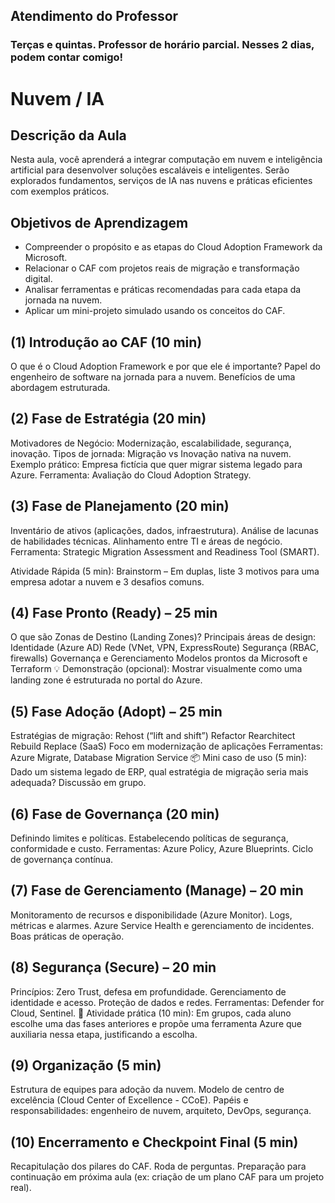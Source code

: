 ## Atendimento do Professor

### Terças e quintas. Professor de horário parcial. Nesses 2 dias, podem contar comigo!

# Nuvem / IA

## Descrição da Aula
Nesta aula, você aprenderá a integrar computação em nuvem e inteligência artificial para desenvolver soluções escaláveis e inteligentes. Serão explorados fundamentos, serviços de IA nas nuvens e práticas eficientes com exemplos práticos.

## Objetivos de Aprendizagem

* Compreender o propósito e as etapas do Cloud Adoption Framework da Microsoft.
* Relacionar o CAF com projetos reais de migração e transformação digital.
* Analisar ferramentas e práticas recomendadas para cada etapa da jornada na nuvem.
* Aplicar um mini-projeto simulado usando os conceitos do CAF.

## (1) Introdução ao CAF (10 min)

O que é o Cloud Adoption Framework e por que ele é importante?
Papel do engenheiro de software na jornada para a nuvem.
Benefícios de uma abordagem estruturada.

## (2) Fase de Estratégia (20 min)

Motivadores de Negócio: Modernização, escalabilidade, segurança, inovação.
Tipos de jornada: Migração vs Inovação nativa na nuvem.
Exemplo prático: Empresa fictícia que quer migrar sistema legado para Azure.
Ferramenta: Avaliação do Cloud Adoption Strategy.

## (3) Fase de Planejamento (20 min)

Inventário de ativos (aplicações, dados, infraestrutura).
Análise de lacunas de habilidades técnicas.
Alinhamento entre TI e áreas de negócio.
Ferramenta: Strategic Migration Assessment and Readiness Tool (SMART).

Atividade Rápida (5 min): Brainstorm – Em duplas, liste 3 motivos para uma empresa adotar a nuvem e 3 desafios comuns.

## (4) Fase Pronto (Ready) – 25 min

O que são Zonas de Destino (Landing Zones)?
Principais áreas de design:
  Identidade (Azure AD)
  Rede (VNet, VPN, ExpressRoute)
  Segurança (RBAC, firewalls)
  Governança e Gerenciamento
  Modelos prontos da Microsoft e Terraform
💡 Demonstração (opcional): Mostrar visualmente como uma landing zone é estruturada no portal do Azure.

## (5) Fase Adoção (Adopt) – 25 min

Estratégias de migração:
Rehost (“lift and shift”)
Refactor
Rearchitect
Rebuild
Replace (SaaS)
Foco em modernização de aplicações
Ferramentas: Azure Migrate, Database Migration Service
📦 Mini caso de uso (5 min): Dado um sistema legado de ERP, qual estratégia de migração seria mais adequada? Discussão em grupo.


## (6) Fase de Governança (20 min)

Definindo limites e políticas.
Estabelecendo políticas de segurança, conformidade e custo.
Ferramentas: Azure Policy, Azure Blueprints.
Ciclo de governança contínua.

## (7) Fase de Gerenciamento (Manage) – 20 min

Monitoramento de recursos e disponibilidade (Azure Monitor).
Logs, métricas e alarmes.
Azure Service Health e gerenciamento de incidentes.
Boas práticas de operação.

## (8) Segurança (Secure) – 20 min

Princípios: Zero Trust, defesa em profundidade.
Gerenciamento de identidade e acesso.
Proteção de dados e redes.
Ferramentas: Defender for Cloud, Sentinel.
📌 Atividade prática (10 min): Em grupos, cada aluno escolhe uma das fases anteriores e propõe uma ferramenta Azure que auxiliaria nessa etapa, justificando a escolha.

## (9) Organização (5 min)

Estrutura de equipes para adoção da nuvem.
Modelo de centro de excelência (Cloud Center of Excellence - CCoE).
Papéis e responsabilidades: engenheiro de nuvem, arquiteto, DevOps, segurança.

## (10) Encerramento e Checkpoint Final (5 min)

Recapitulação dos pilares do CAF.
Roda de perguntas.
Preparação para continuação em próxima aula (ex: criação de um plano CAF para um projeto real).
